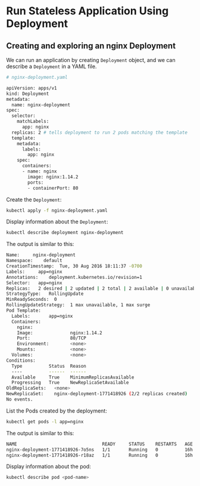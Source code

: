 # Run Stateless Application Using Deployment

## Creating and exploring an nginx Deployment

We can run an application by creating `Deployment` object, and we can describe a
`Deployment` in a YAML file.

```bash
# nginx-deployment.yaml

apiVersion: apps/v1
kind: Deployment
metadata:
  name: nginx-deployment
spec:
  selector:
    matchLabels:
      app: nginx
  replicas: 2 # tells deployment to run 2 pods matching the template
  template:
    metadata:
      labels:
        app: nginx
    spec:
      containers:
      - name: nginx
        image: nginx:1.14.2
        ports:
        - containerPort: 80
```

Create the `Deployment`:

```bash
kubectl apply -f nginx-deployment.yaml
```

Display information about the `Deployment`:

```bash
kubectl describe deployment nginx-deployment
```

The output is similar to this:

```bash
Name:     nginx-deployment
Namespace:    default
CreationTimestamp:  Tue, 30 Aug 2016 18:11:37 -0700
Labels:     app=nginx
Annotations:    deployment.kubernetes.io/revision=1
Selector:   app=nginx
Replicas:   2 desired | 2 updated | 2 total | 2 available | 0 unavailable
StrategyType:   RollingUpdate
MinReadySeconds:  0
RollingUpdateStrategy:  1 max unavailable, 1 max surge
Pod Template:
  Labels:       app=nginx
  Containers:
    nginx:
    Image:              nginx:1.14.2
    Port:               80/TCP
    Environment:        <none>
    Mounts:             <none>
  Volumes:              <none>
Conditions:
  Type          Status  Reason
  ----          ------  ------
  Available     True    MinimumReplicasAvailable
  Progressing   True    NewReplicaSetAvailable
OldReplicaSets:   <none>
NewReplicaSet:    nginx-deployment-1771418926 (2/2 replicas created)
No events.
```

List the Pods created by the deployment:

```bash
kubectl get pods -l app=nginx
```

The output is similar to this:

```bash
NAME                                READY     STATUS    RESTARTS   AGE
nginx-deployment-1771418926-7o5ns   1/1       Running   0          16h
nginx-deployment-1771418926-r18az   1/1       Running   0          16h
```

Display information about the pod:

```bash
kubectl describe pod <pod-name>
```


